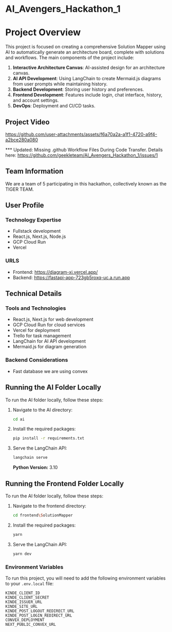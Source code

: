 # AI_Avengers_Hackathon_1

# Project Overview

This project is focused on creating a comprehensive Solution Mapper using AI to automatically generate an architecture board, complete with solutions and workflows. The main components of the project include:

1. **Interactive Architecture Canvas**: AI-assisted design for an architecture canvas.
2. **AI API Development**: Using LangChain to create Mermaid.js diagrams from user prompts while maintaining history.
3. **Backend Development**: Storing user history and preferences.
4. **Frontend Development**: Features include login, chat interface, history, and account settings.
5. **DevOps**: Deployment and CI/CD tasks.

## Project Video



https://github.com/user-attachments/assets/f6a70a2a-a1f1-4720-a9f4-a2bce280a080

*** Updated: Missing .github Workflow Files During Code Transfer. Details here: https://github.com/geekleteam/AI_Avengers_Hackathon_1/issues/1



## Team Information

We are a team of 5 participating in this hackathon, collectively known as the TIGER TEAM.

## User Profile

### Technology Expertise
- Fullstack development
- React.js, Next.js, Node.js
- GCP Cloud Run
- Vercel

### URLS
- Frontend: https://diagram-xi.vercel.app/
- Backend: https://fastapi-app-723gb5roxq-uc.a.run.app

## Technical Details

### Tools and Technologies

- React.js, Next.js for web development
- GCP Cloud Run for cloud services
- Vercel for deployment
- Trello for task management
- LangChain for AI API development
- Mermaid.js for diagram generation


### Backend Considerations
- Fast database we are using convex

## Running the AI Folder Locally

To run the AI folder locally, follow these steps:

1. Navigate to the AI directory:
    ```sh
    cd ai
    ```

2. Install the required packages:
    ```sh
    pip install -r requirements.txt
    ```

3. Serve the LangChain API:
    ```sh
    langchain serve
    ```
   **Python Version:** 3.10

## Running the Frontend Folder Locally

To run the AI folder locally, follow these steps:

1. Navigate to the frontend directory:
    ```sh
    cd frontend\SolutionMapper
    ```

2. Install the required packages:
    ```sh
    yarn
    ```

3. Serve the LangChain API:
    ```sh
    yarn dev
    ```
### Environment Variables

To run this project, you will need to add the following environment variables to your `.env.local` file:

```plaintext
KINDE_CLIENT_ID
KINDE_CLIENT_SECRET
KINDE_ISSUER_URL
KINDE_SITE_URL
KINDE_POST_LOGOUT_REDIRECT_URL
KINDE_POST_LOGIN_REDIRECT_URL
CONVEX_DEPLOYMENT
NEXT_PUBLIC_CONVEX_URL
